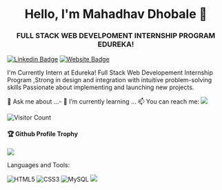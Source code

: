 <h1 align = "center">Hello, I'm Mahadhav Dhobale 👋</h1>
<h3 align = "center">FULL STACK WEB DEVELPOMENT INTERNSHIP PROGRAM EDUREKA!</h3>

[![Linkedin Badge](https://img.shields.io/badge/-Mahadhav-blue?style=flat-square&logo=Linkedin&logoColor=white&link=https://www.linkedin.com/in/mahadhav-dhobale/)](https://www.linkedin.com/in/mahadhav-dhobale/)
[![Website Badge](https://img.shields.io/badge/StackOverflow-Mahadhav-yellow)](https://stackoverflow.com/users/16685664/mahadhav-)

I'm
Currently Intern at Edureka! Full Stack Web Developement Internship Program ,Strong in design and integration with intuitive problem-solving skills
Passionate about implementing and launching new projects.

💬 Ask me about ...- 🌱 I’m currently learning ...
📫 You can reach me:  <a href="mailto:mahadhavdhobale@gmail.com"><img src="https://img.shields.io/badge/gmail-%23DD0031.svg?&style=flat-square&logo=gmail&logoColor=white"/></a>



![Visitor Count](https://profile-counter.glitch.me/Mahadhav1999/count.svg)

<div>
  <h4>🏆 Github Profile Trophy</h4>
  <a href="https://github.com/ryo-ma/github-profile-trophy">
    <img src="https://github-profile-trophy.vercel.app/?username=Mahadhav1999&column=7"/>
  </a>
</div>

Languages and Tools:

 <img alt="HTML5" src="https://img.shields.io/badge/html5-%23E34F26.svg?style=flat-square&logo=html5&logoColor=white"/> <img alt="CSS3" src="https://img.shields.io/badge/css3-%231572B6.svg?style=flat-square&logo=css3&logoColor=white"/> <img alt="MySQL" src="https://img.shields.io/badge/mysql-%2300f.svg?style=flat-square&logo=mysql&logoColor=white"/> 
![](https://activity-graph.herokuapp.com/graph?username=Mahadhav1999&theme=react-dark&area=true)
<!--
**Aakashdeveloper/Aakashdeveloper** is a ✨ _special_ ✨ repository because its `README.md` (this file) appears on your GitHub profile.

Here are some ideas to get you started:

- 🔭 I’m currently working on ...
- 🌱 I’m currently learning ...
- 👯 I’m looking to collaborate on ...
- 🤔 I’m looking for help with ...
- 💬 Ask me about ...
- 📫 How to reach me: ...
- 😄 Pronouns: ...
- ⚡ Fun fact: .....

-->
